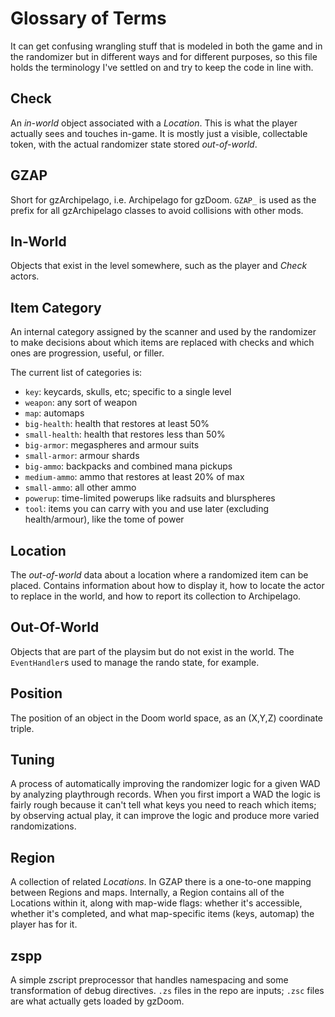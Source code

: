 # Glossary of Terms

It can get confusing wrangling stuff that is modeled in both the game and in the
randomizer but in different ways and for different purposes, so this file holds
the terminology I've settled on and try to keep the code in line with.

## Check

An *in-world* object associated with a *Location*. This is what the player actually
sees and touches in-game. It is mostly just a visible, collectable token, with the
actual randomizer state stored *out-of-world*.

## GZAP

Short for gzArchipelago, i.e. Archipelago for gzDoom. `GZAP_` is used as the
prefix for all gzArchipelago classes to avoid collisions with other mods.

## In-World

Objects that exist in the level somewhere, such as the player and *Check* actors.

## Item Category

An internal category assigned by the scanner and used by the randomizer to make
decisions about which items are replaced with checks and which ones are progression,
useful, or filler.

The current list of categories is:
- `key`: keycards, skulls, etc; specific to a single level
- `weapon`: any sort of weapon
- `map`: automaps
- `big-health`: health that restores at least 50%
- `small-health`: health that restores less than 50%
- `big-armor`: megaspheres and armour suits
- `small-armor`: armour shards
- `big-ammo`: backpacks and combined mana pickups
- `medium-ammo`: ammo that restores at least 20% of max
- `small-ammo`: all other ammo
- `powerup`: time-limited powerups like radsuits and blurspheres
- `tool`: items you can carry with you and use later (excluding health/armour), like the tome of power

## Location

The *out-of-world* data about a location where a randomized item can be placed.
Contains information about how to display it, how to locate the actor to replace
in the world, and how to report its collection to Archipelago.

## Out-Of-World

Objects that are part of the playsim but do not exist in the world. The
`EventHandler`s used to manage the rando state, for example.

## Position

The position of an object in the Doom world space, as an (X,Y,Z) coordinate triple.

## Tuning

A process of automatically improving the randomizer logic for a given WAD by
analyzing playthrough records. When you first import a WAD the logic is fairly
rough because it can't tell what keys you need to reach which items; by observing
actual play, it can improve the logic and produce more varied randomizations.

## Region

A collection of related *Locations*. In GZAP there is a one-to-one mapping between
Regions and maps. Internally, a Region contains all of the Locations within it,
along with map-wide flags: whether it's accessible, whether it's completed, and
what map-specific items (keys, automap) the player has for it.

## zspp

A simple zscript preprocessor that handles namespacing and some transformation of
debug directives. `.zs` files in the repo are inputs; `.zsc` files are what
actually gets loaded by gzDoom.
